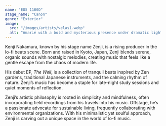 ```yaml
---
name: "EOS 1100D"
stage_name: "Canon"
genre: "Exterior"
image:
  src: "/images/artists/velas1.webp"
  alt: "Amarié with a bold and mysterious presence under dramatic lighting"
---
```


Kenji Nakamura, known by his stage name Zenji, is a rising producer in the lo-fi beats scene. Born and raised in Kyoto, Japan, Zenji blends serene, organic sounds with nostalgic melodies, creating music that feels like a gentle escape from the chaos of modern life.

His debut EP, _The Well_, is a collection of tranquil beats inspired by Zen gardens, traditional Japanese instruments, and the calming rhythm of nature. Zenji’s music has become a staple for late-night study sessions and quiet moments of reflection.

Zenji’s artistic philosophy is rooted in simplicity and mindfulness, often incorporating field recordings from his travels into his music. Offstage, he’s a passionate advocate for sustainable living, frequently collaborating with environmental organizations. With his minimalistic yet soulful approach, Zenji is carving out a unique space in the world of lo-fi music.
